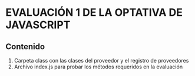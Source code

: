 # EVALUACIÓN 1 DE LA OPTATIVA DE JAVASCRIPT
## Contenido
1. Carpeta class con las clases del proveedor y el registro de proveedores
2. Archivo index.js para probar los métodos requeridos en la evaluación
